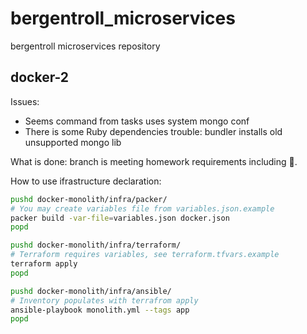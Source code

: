 # bergentroll_microservices

bergentroll microservices repository

## docker-2

Issues:

- Seems command from tasks uses system mongo conf
- There is some Ruby dependencies trouble: bundler installs old unsupported
  mongo lib

What is done: branch is meeting homework requirements including 🌟.

How to use ifrastructure declaration:
```bash
pushd docker-monolith/infra/packer/
# You may create variables file from variables.json.example
packer build -var-file=variables.json docker.json
popd 

pushd docker-monolith/infra/terraform/
# Terraform requires variables, see terraform.tfvars.example
terraform apply
popd 

pushd docker-monolith/infra/ansible/
# Inventory populates with terrafrom apply
ansible-playbook monolith.yml --tags app
popd 
```
